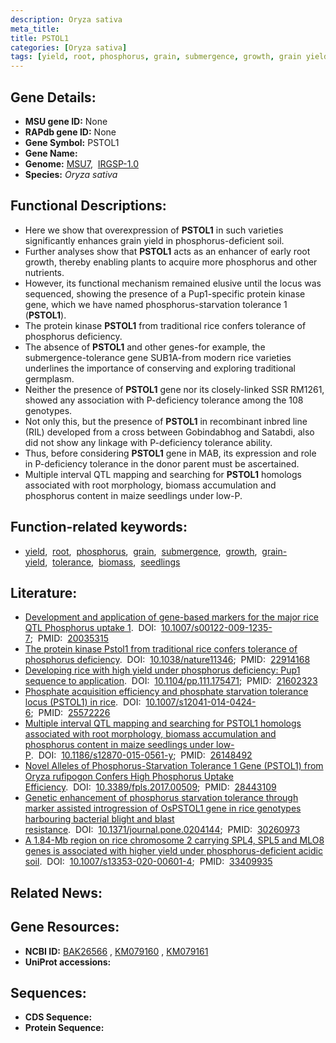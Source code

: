 ```yaml
---
description: Oryza sativa
meta_title:
title: PSTOL1
categories: [Oryza sativa]
tags: [yield, root, phosphorus, grain, submergence, growth, grain yield, tolerance, biomass, seedlings]
---
```


## Gene Details:
- **MSU gene ID:** None  
- **RAPdb gene ID:** None  
- **Gene Symbol:** PSTOL1
- **Gene Name:**
- **Genome:**  [MSU7](http://rice.uga.edu/),&nbsp;&nbsp;[IRGSP-1.0](https://rapdb.dna.affrc.go.jp/download/irgsp1.html)
- **Species:** *Oryza sativa*

## Functional Descriptions:
   - Here we show that overexpression of **PSTOL1** in such varieties significantly enhances grain yield in phosphorus-deficient soil.
   - Further analyses show that **PSTOL1** acts as an enhancer of early root growth, thereby enabling plants to acquire more phosphorus and other nutrients.
   - However, its functional mechanism remained elusive until the locus was sequenced, showing the presence of a Pup1-specific protein kinase gene, which we have named phosphorus-starvation tolerance 1 (**PSTOL1**).
   - The protein kinase **PSTOL1** from traditional rice confers tolerance of phosphorus deficiency.
   - The absence of **PSTOL1** and other genes-for example, the submergence-tolerance gene SUB1A-from modern rice varieties underlines the importance of conserving and exploring traditional germplasm.
   - Neither the presence of **PSTOL1** gene nor its closely-linked SSR RM1261, showed any association with P-deficiency tolerance among the 108 genotypes.
   - Not only this, but the presence of **PSTOL1** in recombinant inbred line (RIL) developed from a cross between Gobindabhog and Satabdi, also did not show any linkage with P-deficiency tolerance ability.
   - Thus, before considering **PSTOL1** gene in MAB, its expression and role in P-deficiency tolerance in the donor parent must be ascertained.
   - Multiple interval QTL mapping and searching for **PSTOL1** homologs associated with root morphology, biomass accumulation and phosphorus content in maize seedlings under low-P.

## Function-related keywords:
   - [yield](/tags/yield/),&nbsp;&nbsp;[root](/tags/root/),&nbsp;&nbsp;[phosphorus](/tags/phosphorus/),&nbsp;&nbsp;[grain](/tags/grain/),&nbsp;&nbsp;[submergence](/tags/submergence/),&nbsp;&nbsp;[growth](/tags/growth/),&nbsp;&nbsp;[grain-yield](/tags/grain-yield/),&nbsp;&nbsp;[tolerance](/tags/tolerance/),&nbsp;&nbsp;[biomass](/tags/biomass/),&nbsp;&nbsp;[seedlings](/tags/seedlings/)

## Literature:
   - [Development and application of gene-based markers for the major rice QTL Phosphorus uptake 1](https://www.doi.org/10.1007/s00122-009-1235-7).&nbsp;&nbsp;DOI:&nbsp;&nbsp;[10.1007/s00122-009-1235-7](https://www.doi.org/10.1007/s00122-009-1235-7);&nbsp;&nbsp;PMID:&nbsp;&nbsp;[20035315](https://pubmed.ncbi.nlm.nih.gov/20035315/)
   - [The protein kinase Pstol1 from traditional rice confers tolerance of phosphorus deficiency](https://www.doi.org/10.1038/nature11346).&nbsp;&nbsp;DOI:&nbsp;&nbsp;[10.1038/nature11346](https://www.doi.org/10.1038/nature11346);&nbsp;&nbsp;PMID:&nbsp;&nbsp;[22914168](https://pubmed.ncbi.nlm.nih.gov/22914168/)
   - [Developing rice with high yield under phosphorus deficiency: Pup1 sequence to application](https://www.doi.org/10.1104/pp.111.175471).&nbsp;&nbsp;DOI:&nbsp;&nbsp;[10.1104/pp.111.175471](https://www.doi.org/10.1104/pp.111.175471);&nbsp;&nbsp;PMID:&nbsp;&nbsp;[21602323](https://pubmed.ncbi.nlm.nih.gov/21602323/)
   - [Phosphate acquisition efficiency and phosphate starvation tolerance locus (PSTOL1) in rice](https://www.doi.org/10.1007/s12041-014-0424-6).&nbsp;&nbsp;DOI:&nbsp;&nbsp;[10.1007/s12041-014-0424-6](https://www.doi.org/10.1007/s12041-014-0424-6);&nbsp;&nbsp;PMID:&nbsp;&nbsp;[25572226](https://pubmed.ncbi.nlm.nih.gov/25572226/)
   - [Multiple interval QTL mapping and searching for PSTOL1 homologs associated with root morphology, biomass accumulation and phosphorus content in maize seedlings under low-P](https://www.doi.org/10.1186/s12870-015-0561-y).&nbsp;&nbsp;DOI:&nbsp;&nbsp;[10.1186/s12870-015-0561-y](https://www.doi.org/10.1186/s12870-015-0561-y);&nbsp;&nbsp;PMID:&nbsp;&nbsp;[26148492](https://pubmed.ncbi.nlm.nih.gov/26148492/)
   - [Novel Alleles of Phosphorus-Starvation Tolerance 1 Gene (PSTOL1) from Oryza rufipogon Confers High Phosphorus Uptake Efficiency](https://www.doi.org/10.3389/fpls.2017.00509).&nbsp;&nbsp;DOI:&nbsp;&nbsp;[10.3389/fpls.2017.00509](https://www.doi.org/10.3389/fpls.2017.00509);&nbsp;&nbsp;PMID:&nbsp;&nbsp;[28443109](https://pubmed.ncbi.nlm.nih.gov/28443109/)
   - [Genetic enhancement of phosphorus starvation tolerance through marker assisted introgression of OsPSTOL1 gene in rice genotypes harbouring bacterial blight and blast resistance](https://www.doi.org/10.1371/journal.pone.0204144).&nbsp;&nbsp;DOI:&nbsp;&nbsp;[10.1371/journal.pone.0204144](https://www.doi.org/10.1371/journal.pone.0204144);&nbsp;&nbsp;PMID:&nbsp;&nbsp;[30260973](https://pubmed.ncbi.nlm.nih.gov/30260973/)
   - [A 1.84-Mb region on rice chromosome 2 carrying SPL4, SPL5 and MLO8 genes is associated with higher yield under phosphorus-deficient acidic soil](https://www.doi.org/10.1007/s13353-020-00601-4).&nbsp;&nbsp;DOI:&nbsp;&nbsp;[10.1007/s13353-020-00601-4](https://www.doi.org/10.1007/s13353-020-00601-4);&nbsp;&nbsp;PMID:&nbsp;&nbsp;[33409935](https://pubmed.ncbi.nlm.nih.gov/33409935/)

## Related News:

## Gene Resources:
- **NCBI ID:**  [BAK26566](http://www.ncbi.nlm.nih.gov/nuccore/BAK26566)&nbsp;,&nbsp;[KM079160](http://www.ncbi.nlm.nih.gov/nuccore/KM079160)&nbsp;,&nbsp;[KM079161](http://www.ncbi.nlm.nih.gov/nuccore/KM079161)
- **UniProt accessions:** [](https://www.uniprot.org/uniprotkb//entry)

## Sequences:
- **CDS Sequence:**
- **Protein Sequence:**
